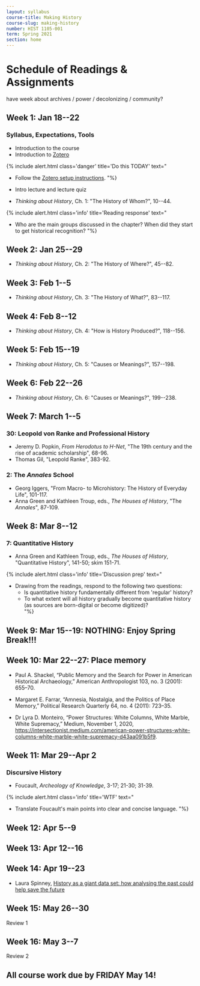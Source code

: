 ```yaml
---
layout: syllabus
course-title: Making History
course-slug: making-history
number: HIST 1105-001
term: Spring 2021
section: home
---
```


# Schedule of Readings & Assignments


have week about archives / power / decolonizing / community?


## Week 1: Jan 18--22

### Syllabus, Expectations, Tools
- Introduction to the course
- Introduction to [Zotero](http://zotero.org)

{% include alert.html class='danger' title='Do this TODAY' text="
- Follow the [Zotero setup instructions](http://fredgibbs.net/courses/etc/zotero).
"%}

- Intro lecture and lecture quiz
- _Thinking about History_, Ch. 1: "The History of Whom?", 10--44.

{% include alert.html class='info' title='Reading response' text="
- Who are the main groups discussed in the chapter? When did they start to get historical recognition?
"%}



## Week 2: Jan 25--29
- _Thinking about History_, Ch. 2: "The History of Where?", 45--82.


## Week 3: Feb 1--5
- _Thinking about History_, Ch. 3: "The History of What?", 83--117.



## Week 4: Feb 8--12
- _Thinking about History_, Ch. 4: "How is History Produced?", 118--156.


## Week 5: Feb 15--19
- _Thinking about History_, Ch. 5: "Causes or Meanings?", 157--198.



## Week 6: Feb 22--26
- _Thinking about History_, Ch. 6: "Causes or Meanings?", 199--238.



## Week 7: March 1--5



### 30: Leopold von Ranke and Professional History
- Jeremy D. Popkin, _From Herodotus to H-Net_, "The 19th century and the rise of academic scholarship", 68-96.  
- Thomas Gil, "Leopold Ranke", 383-92.


### 2: The _Annales_ School
- Georg Iggers, "From Macro- to Microhistory: The History of Everyday Life", 101-117.
- Anna Green and Kathleen Troup, eds., _The Houses of History_, "The _Annales_", 87-109.   



## Week 8: Mar 8--12

### 7:  Quantitative History
- Anna Green and Kathleen Troup, eds., _The Houses of History_, "Quantitative History", 141-50; skim 151-71.

{% include alert.html class='info' title='Discussion prep' text="
- Drawing from the readings, respond to the following two questions:
  - Is quantitative history fundamentally different from 'regular' history?
  - To what extent will all history gradually become quantitative history (as sources are born-digital or become digitized)?  
"%}


## Week 9: Mar 15--19: NOTHING: Enjoy Spring Break!!!



## Week 10: Mar 22--27: Place memory
- Paul A. Shackel, “Public Memory and the Search for Power in American Historical Archaeology,” American Anthropologist 103, no. 3 (2001): 655–70.

- Margaret E. Farrar, “Amnesia, Nostalgia, and the Politics of Place Memory,” Political Research Quarterly 64, no. 4 (2011): 723–35.

- Dr Lyra D. Monteiro, “Power Structures: White Columns, White Marble, White Supremacy,” Medium, November 1, 2020, https://intersectionist.medium.com/american-power-structures-white-columns-white-marble-white-supremacy-d43aa091b5f9.

## Week 11: Mar 29--Apr 2

### Discursive History
* Foucault, _Archeology of Knowledge_, 3-17; 21-30; 31-39.

{% include alert.html class='info' title='WTF' text="
- Translate Foucault's main points into clear and concise language.
"%}




## Week 12: Apr 5--9





## Week 13: Apr 12--16



## Week 14: Apr 19--23

- Laura Spinney, [History as a giant data set: how analysing the past could help save the future](https://www.theguardian.com/technology/2019/nov/12/history-as-a-giant-data-set-how-analysing-the-past-could-help-save-the-future)



## Week 15: May 26--30
Review 1


## Week 16: May  3--7
Review 2


## All course work due by FRIDAY May 14!
